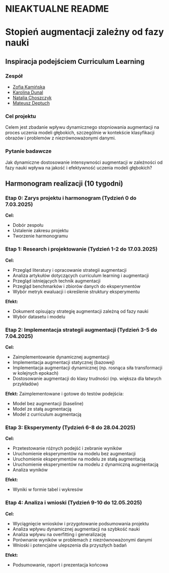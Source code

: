 # NIEAKTUALNE README

# Stopień augmentacji zależny od fazy nauki
## Inspiracja podejściem Curriculum Learning

### Zespół
- [Zofia Kamińska](https://github.com/kaminskaz)
- [Karolina Dunal](https://github.com/xxkaro)
- [Natalia Choszczyk](https://github.com/nataliachoszczyk)
- [Mateusz Deptuch](https://github.com/DeptuchMateusz)

### Cel projektu
Celem jest zbadanie wpływu dynamicznego stopniowania augmentacji na proces uczenia modeli głębokich, szczególnie w kontekście klasyfikacji obrazów i problemów z niezrównoważonymi danymi.

### Pytanie badawcze
Jak dynamiczne dostosowanie intensywności augmentacji w zależności od fazy nauki wpływa na jakość i efektywność uczenia modeli głębokich?

## Harmonogram realizacji (10 tygodni)

### Etap 0: Zarys projektu i harmonogram (Tydzień 0 do 7.03.2025)
**Cel:**
- Dobór zespołu
- Ustalenie zakresu projektu
- Tworzenie harmonogramu

### Etap 1: Research i projektowanie (Tydzień 1-2 do 17.03.2025)
**Cel:**
- Przegląd literatury i opracowanie strategii augmentacji
- Analiza artykułów dotyczących curriculum learning i augmentacji
- Przegląd istniejących technik augmentacji
- Przegląd benchmarków i zbiorów danych do eksperymentów
- Wybór metryk ewaluacji i określenie struktury eksperymentu

**Efekt:**
- Dokument opisujący strategię augmentacji zależną od fazy nauki
- Wybór datasetu i modelu

### Etap 2: Implementacja strategii augmentacji (Tydzień 3-5 do 7.04.2025)
**Cel:**
- Zaimplementowanie dynamicznej augmentacji
- Implementacja augmentacji statycznej (bazowej)
- Implementacja augmentacji dynamicznej (np. rosnąca siła transformacji w kolejnych epokach)
- Dostosowanie augmentacji do klasy trudności (np. większa dla łatwych przykładów)

**Efekt:**
Zaimplementowane i gotowe do testów podejścia:
- Model bez augmentacji (baseline)
- Model ze stałą augmentacją
- Model z curriculum augmentacją

### Etap 3: Eksperymenty (Tydzień 6-8 do 28.04.2025)
**Cel:**
- Przetestowanie różnych podejść i zebranie wyników
- Uruchomienie eksperymentów na modelu bez augmentacji
- Uruchomienie eksperymentów na modelu ze stałą augmentacją
- Uruchomienie eksperymentów na modelu z dynamiczną augmentacją
- Analiza wyników

**Efekt:**
- Wyniki w formie tabel i wykresów

### Etap 4: Analiza i wnioski (Tydzień 9-10 do 12.05.2025)
**Cel:**
- Wyciągnięcie wniosków i przygotowanie podsumowania projektu
- Analiza wpływu dynamicznej augmentacji na szybkość nauki
- Analiza wpływu na overfitting i generalizację
- Porównanie wyników w problemach z niezrównoważonymi danymi
- Wnioski i potencjalne ulepszenia dla przyszłych badań

**Efekt:**
- Podsumowanie, raport i prezentacja końcowa
